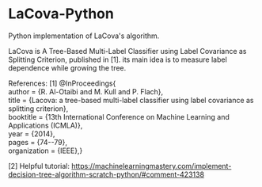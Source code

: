 # LaCova-Python
Python implementation of LaCova's algorithm. 

LaCova is A Tree-Based Multi-Label Classifier using Label Covariance as Splitting Criterion, published in [1].
its main idea is to measure label dependence while growing the tree. 



References:
[1] @InProceedings{
  <br/>author       = {R. Al-Otaibi and M. Kull and P. Flach}, 
  <br/>title        = {Lacova: a tree-based multi-label classifier using label covariance as splitting criterion},
  <br/>booktitle    = {13th International Conference on Machine Learning and Applications (ICMLA)},
  <br/>year         = {2014},
  <br/>pages        = {74--79},
  <br/>organization = {IEEE},}

[2] Helpful tutorial: https://machinelearningmastery.com/implement-decision-tree-algorithm-scratch-python/#comment-423138
